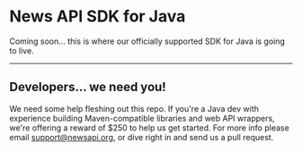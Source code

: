 # News API SDK for Java
Coming soon... this is where our officially supported SDK for Java is going to live.

***

## Developers... we need you!
We need some help fleshing out this repo. If you're a Java dev with experience building Maven-compatible libraries and web API wrappers, we're offering a reward of $250 to help us get started. For more info please email support@newsapi.org, or dive right in and send us a pull request.
